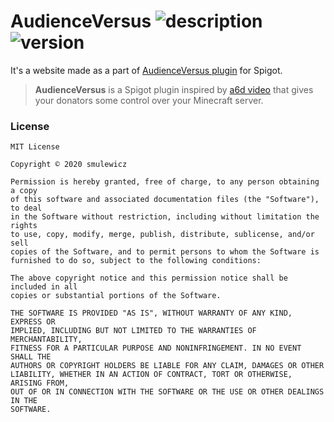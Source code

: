 # AudienceVersus ![description][url_description] ![version][url_version]
It's a website made as a part of [AudienceVersus plugin][url_spigotplugin] for Spigot. 
> __AudienceVersus__ is a Spigot plugin inspired by [a6d video][url_a6d-video] that gives your donators some control over your Minecraft server.

### License
```
MIT License

Copyright © 2020 smulewicz

Permission is hereby granted, free of charge, to any person obtaining a copy
of this software and associated documentation files (the "Software"), to deal
in the Software without restriction, including without limitation the rights
to use, copy, modify, merge, publish, distribute, sublicense, and/or sell
copies of the Software, and to permit persons to whom the Software is
furnished to do so, subject to the following conditions:

The above copyright notice and this permission notice shall be included in all
copies or substantial portions of the Software.

THE SOFTWARE IS PROVIDED "AS IS", WITHOUT WARRANTY OF ANY KIND, EXPRESS OR
IMPLIED, INCLUDING BUT NOT LIMITED TO THE WARRANTIES OF MERCHANTABILITY,
FITNESS FOR A PARTICULAR PURPOSE AND NONINFRINGEMENT. IN NO EVENT SHALL THE
AUTHORS OR COPYRIGHT HOLDERS BE LIABLE FOR ANY CLAIM, DAMAGES OR OTHER
LIABILITY, WHETHER IN AN ACTION OF CONTRACT, TORT OR OTHERWISE, ARISING FROM,
OUT OF OR IN CONNECTION WITH THE SOFTWARE OR THE USE OR OTHER DEALINGS IN THE
SOFTWARE.
```

[url_a6d-video]: https://www.youtube.com/watch?v=ywOfMD2t8dc
[url_version]: https://img.shields.io/badge/version-1.0.0-blue
[url_description]: https://img.shields.io/badge/WWW-gray
[url_spigotplugin]: https://github.com/smulewicz/AudienceVersus-SpigotPlugin
